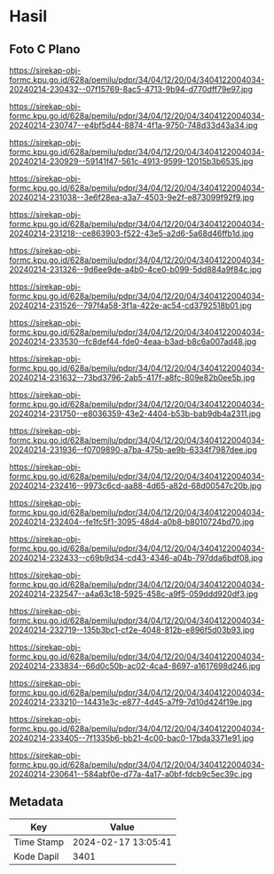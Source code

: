 # Hasil

## Foto C Plano

https://sirekap-obj-formc.kpu.go.id/628a/pemilu/pdpr/34/04/12/20/04/3404122004034-20240214-230432--07f15769-8ac5-4713-9b94-d770dff79e97.jpg

https://sirekap-obj-formc.kpu.go.id/628a/pemilu/pdpr/34/04/12/20/04/3404122004034-20240214-230747--e4bf5d44-8874-4f1a-9750-748d33d43a34.jpg

https://sirekap-obj-formc.kpu.go.id/628a/pemilu/pdpr/34/04/12/20/04/3404122004034-20240214-230929--59141f47-561c-4913-9599-12015b3b6535.jpg

https://sirekap-obj-formc.kpu.go.id/628a/pemilu/pdpr/34/04/12/20/04/3404122004034-20240214-231038--3e6f28ea-a3a7-4503-9e2f-e873099f92f9.jpg

https://sirekap-obj-formc.kpu.go.id/628a/pemilu/pdpr/34/04/12/20/04/3404122004034-20240214-231218--ce863903-f522-43e5-a2d6-5a68d46ffb1d.jpg

https://sirekap-obj-formc.kpu.go.id/628a/pemilu/pdpr/34/04/12/20/04/3404122004034-20240214-231326--9d6ee9de-a4b0-4ce0-b099-5dd884a9f84c.jpg

https://sirekap-obj-formc.kpu.go.id/628a/pemilu/pdpr/34/04/12/20/04/3404122004034-20240214-231526--797f4a58-3f1a-422e-ac54-cd3792518b01.jpg

https://sirekap-obj-formc.kpu.go.id/628a/pemilu/pdpr/34/04/12/20/04/3404122004034-20240214-233530--fc8def44-fde0-4eaa-b3ad-b8c6a007ad48.jpg

https://sirekap-obj-formc.kpu.go.id/628a/pemilu/pdpr/34/04/12/20/04/3404122004034-20240214-231632--73bd3796-2ab5-417f-a8fc-809e82b0ee5b.jpg

https://sirekap-obj-formc.kpu.go.id/628a/pemilu/pdpr/34/04/12/20/04/3404122004034-20240214-231750--e8036359-43e2-4404-b53b-bab9db4a2311.jpg

https://sirekap-obj-formc.kpu.go.id/628a/pemilu/pdpr/34/04/12/20/04/3404122004034-20240214-231936--f0709890-a7ba-475b-ae9b-6334f7987dee.jpg

https://sirekap-obj-formc.kpu.go.id/628a/pemilu/pdpr/34/04/12/20/04/3404122004034-20240214-232416--9973c6cd-aa88-4d65-a82d-68d00547c20b.jpg

https://sirekap-obj-formc.kpu.go.id/628a/pemilu/pdpr/34/04/12/20/04/3404122004034-20240214-232404--fe1fc5f1-3095-48d4-a0b8-b8010724bd70.jpg

https://sirekap-obj-formc.kpu.go.id/628a/pemilu/pdpr/34/04/12/20/04/3404122004034-20240214-232433--c69b9d34-cd43-4346-a04b-797dda6bdf08.jpg

https://sirekap-obj-formc.kpu.go.id/628a/pemilu/pdpr/34/04/12/20/04/3404122004034-20240214-232547--a4a63c18-5925-458c-a9f5-059ddd920df3.jpg

https://sirekap-obj-formc.kpu.go.id/628a/pemilu/pdpr/34/04/12/20/04/3404122004034-20240214-232719--135b3bc1-cf2e-4048-812b-e896f5d03b93.jpg

https://sirekap-obj-formc.kpu.go.id/628a/pemilu/pdpr/34/04/12/20/04/3404122004034-20240214-233834--66d0c50b-ac02-4ca4-8697-a1617698d246.jpg

https://sirekap-obj-formc.kpu.go.id/628a/pemilu/pdpr/34/04/12/20/04/3404122004034-20240214-233210--14431e3c-e877-4d45-a7f9-7d10d424f19e.jpg

https://sirekap-obj-formc.kpu.go.id/628a/pemilu/pdpr/34/04/12/20/04/3404122004034-20240214-233405--7f1335b6-bb21-4c00-bac0-17bda3371e91.jpg

https://sirekap-obj-formc.kpu.go.id/628a/pemilu/pdpr/34/04/12/20/04/3404122004034-20240214-230641--584abf0e-d77a-4a17-a0bf-fdcb9c5ec39c.jpg


## Metadata

| Key        | Value               |
| ---------- | ------------------- |
| Time Stamp | 2024-02-17 13:05:41 |
| Kode Dapil | 3401                |



